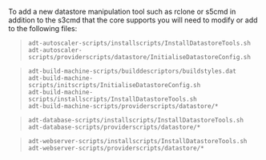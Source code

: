 To add a new datastore manipulation tool such as rclone or s5cmd in addition to the s3cmd that the core supports you will need to modify or add to the following files:

>     adt-autoscaler-scripts/installscripts/InstallDatastoreTools.sh
>     adt-autoscaler-scripts/providerscripts/datastore/InitialiseDatastoreConfig.sh

>     adt-build-machine-scripts/builddescriptors/buildstyles.dat
>     adt-build-machine-scripts/initscripts/InitialiseDatastoreConfig.sh
>     adt-build-machine-scripts/installscripts/InstallDatastoreTools.sh
>     adt-build-machine-scripts/providerscripts/datastore/*

>     adt-database-scripts/installscripts/InstallDatastoreTools.sh
>     adt-database-scripts/providerscripts/datastore/*

>     adt-webserver-scripts/installscripts/InstallDatastoreTools.sh
>     adt-webserver-scripts/providerscripts/datastore/*


